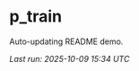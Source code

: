 # p_train

Auto-updating README demo.

<!--START_SECTION:status-->
_Last run: 2025-10-09 15:34 UTC_
<!--END_SECTION:status-->





































































































































































































































































































































































































































































































































































































































































































































































































































































































































































































































































































